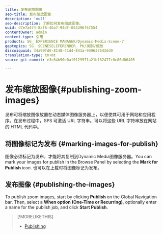 ```yaml
---
title: 发布缩放图像
seo-title: 发布缩放图像
description: 'null'
seo-description: 了解如何发布缩放图像。
uuid: d7e7a474-8af5-46a7-94df-063396f67554
contentOwner: admin
content-type: 引用
products: SG_ EXPERIENCE MANAGER/Dynamic-Media-Scene-7
geptopics: SG_ SCENESELEFERENDER_ PK/类别/缩放
discoiquuid: 34a99fd0-8148-41d4-843a-909637542dd9
translation-type: tm+mt
source-git-commit: e3c64b90e0af0129571a21b132477c0c86d06405

---
```



# 发布缩放图像{#publishing-zoom-images}

发布可将缩放图像放置在动态媒体图像服务器上，以便使其可用于网站和应用程序。在发布过程中，SPS 可激活 URL 字符串。可以将这些 URL 字符串放在网站的 HTML 代码中。

## 将图像标记为发布 {#marking-images-for-publish}

图像必须标记为发布，才能将其复制到Dynamic Media图像服务器。You can mark your images for publish in the Browse Panel by selecting the **Mark for Publish** icon. 也可以在上载时将图像标记为发布。

## 发布图像 {#publishing-the-images}

To publish zoom images, start by clicking **Publish** on the Global Navigation bar. Then, select a **When option (One-Time or Recurring)**, optionally enter a name for the publish job, and click **Start Publish**.

>[!MORELIKETHIS]
>
>* [Publishing](publishing-files.md#publishing_files)

